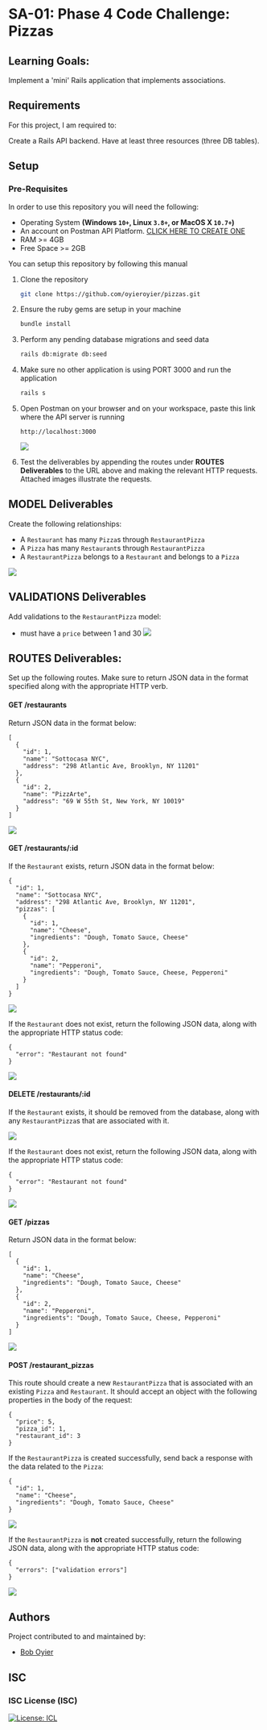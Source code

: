 # SA-01: Phase 4 Code Challenge: Pizzas

## Learning Goals:
Implement a 'mini' Rails application that implements associations.

## Requirements
For this project, I am required to:

Create a Rails API backend.
Have at least three resources (three DB tables).

## Setup

### Pre-Requisites
In order to use this repository you will need the following:



- Operating System **(Windows `10+`, Linux `3.8+`, or MacOS X `10.7+`)**
- An account on Postman API Platform. [CLICK HERE TO CREATE ONE](https://www.postman.com/)
- RAM >= 4GB
- Free Space >= 2GB

You can setup this repository by following this manual

1. Clone the repository
    ```bash
   git clone https://github.com/oyieroyier/pizzas.git
   ```
2. Ensure the ruby gems are setup in your machine
    ```bash
   bundle install
   ```
3. Perform any pending database migrations and seed data
   ```bash
   rails db:migrate db:seed
   ```
4. Make sure no other application is using PORT 3000 and run the application
    ```bash
    rails s
    ```

5. Open Postman on your browser and on your workspace, paste this link where the API server is running
    ```
   http://localhost:3000
   ```

	 ![](/readme_resources/postman.png)

6. Test the deliverables by appending the routes under **ROUTES Deliverables** to the URL above and making the relevant HTTP requests.
Attached images illustrate the requests.


## MODEL Deliverables
Create the following relationships:

- A `Restaurant` has many `Pizza`s through `RestaurantPizza`
- A `Pizza` has many `Restaurant`s through `RestaurantPizza`
- A `RestaurantPizza` belongs to a `Restaurant` and belongs to a `Pizza`

![](/readme_resources/dbdiag.png)


## VALIDATIONS Deliverables
Add validations to the `RestaurantPizza` model:

- must have a `price` between 1 and 30
![](/readme_resources/VAL.png)

## ROUTES Deliverables:
Set up the following routes. Make sure to return JSON data in the format specified along with the appropriate HTTP verb.

#### GET /restaurants
Return JSON data in the format below:

```
[
  {
    "id": 1,
    "name": "Sottocasa NYC",
    "address": "298 Atlantic Ave, Brooklyn, NY 11201"
  },
  {
    "id": 2,
    "name": "PizzArte",
    "address": "69 W 55th St, New York, NY 10019"
  }
]
```
![](/readme_resources/GET.png)

#### GET /restaurants/:id
If the `Restaurant` exists, return JSON data in the format below:

```
{
  "id": 1,
  "name": "Sottocasa NYC",
  "address": "298 Atlantic Ave, Brooklyn, NY 11201",
  "pizzas": [
    {
      "id": 1,
      "name": "Cheese",
      "ingredients": "Dough, Tomato Sauce, Cheese"
    },
    {
      "id": 2,
      "name": "Pepperoni",
      "ingredients": "Dough, Tomato Sauce, Cheese, Pepperoni"
    }
  ]
}
```
![](/readme_resources/SHOW.png)

If the `Restaurant` does not exist, return the following JSON data, along with
the appropriate HTTP status code:

```
{
  "error": "Restaurant not found"
}
```
![](/readme_resources/SHOW2.png)

#### DELETE /restaurants/:id
If the `Restaurant` exists, it should be removed from the database, along with any `RestaurantPizza`s that are associated with it.

![](/readme_resources/DELETE.png)

If the `Restaurant` does not exist, return the following JSON data, along with
the appropriate HTTP status code:

```
{
  "error": "Restaurant not found"
}
```
![](/readme_resources/DELETE2.png)

#### GET /pizzas
Return JSON data in the format below:

```
[
  {
    "id": 1,
    "name": "Cheese",
    "ingredients": "Dough, Tomato Sauce, Cheese"
  },
  {
    "id": 2,
    "name": "Pepperoni",
    "ingredients": "Dough, Tomato Sauce, Cheese, Pepperoni"
  }
]
```
![](/readme_resources/GETPIZZAS.png)

#### POST /restaurant_pizzas
This route should create a new `RestaurantPizza` that is associated with an existing `Pizza` and `Restaurant`. It should accept an object with the following properties in the body of the request:

```
{
  "price": 5,
  "pizza_id": 1,
  "restaurant_id": 3
}
```

If the `RestaurantPizza` is created successfully, send back a response with the data
related to the `Pizza`:

```
{
  "id": 1,
  "name": "Cheese",
  "ingredients": "Dough, Tomato Sauce, Cheese"
}
```
![](/readme_resources/RESPIZZ.png)

If the `RestaurantPizza` is **not** created successfully, return the following
JSON data, along with the appropriate HTTP status code:

```
{
  "errors": ["validation errors"]
}

```
![](/readme_resources/UNPRO.png)


## Authors

Project contributed to and maintained by:
- [Bob Oyier](https://github.com/oyieroyier/)

## ISC

### ISC License (ISC)

[![License: ICL](https://img.shields.io/badge/License-ISC-blue.svg)](https://opensource.org/licenses/ISC)
